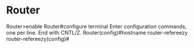 # Router

Router>enable
Router#configure terminal
Enter configuration commands, one per line.  End with CNTL/Z.
Router(config)#hostname router-refereezy
router-refereezy(config)#